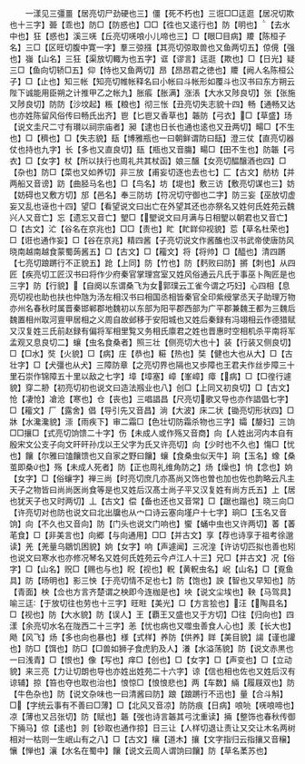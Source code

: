 <!-- { "loadSidebar": true } -->
　　一漾见三彊畺【居亮切尸劲硬也三】僵【死不朽也】三诳□□迋逛【居况切欺也十三字】臦【乖也】防□【防惑也】□□【徃也又逺行也】防【明也】【去水中也】狂【惑也】溪三唴【丘亮切唴哴小儿啼也三】□【眼□目病】羻【陈桓子名】三□【区旺切腹中寛一字】羣三弶摾【其亮切弶取兽也又鱼两切五】倞傹【强也】嵹【山名】三狂【渠放切輙为也五字】诓【谬言】迋逛【欺也】□【日光】疑三□【鱼向切轿□五】仰【恃也又鱼两切】昂【昂昂君之徳也】羻【阙人名陈桓公子】□【止也】知三帐【知亮切帷帐释名曰小帐曰斗帐形如覆斗也汉书曰东方朔云陛下诚能用臣朔之计推甲乙之帐九】胀痮【胀满】涨涱【大水又陟良切】张【张施又陟良切】防防【沙坟起】粻【粮也】彻三怅【丑亮切失志貌十四】畅【通畅又达也亦姓陈留风俗传曰畅氏出齐】鬯【匕鬯又香草也】韔防【弓衣】□【草盛】玚【说文圭尺二寸有瓉以祠宗庙者】昶【逮也日长也通也逺也又丑两切】畼□【不生也】□【穧也】□【失志貌】瓺【博雅瓶也一曰朝鲜谓防曰瓺】澄三仗【直亮切器仗也持也九字】长【多也又直良切】瓺【瓶也又音膓】畼□【田不生也】防韔【弓衣】□【女字】杖【所以扶行也周礼共其杖函】娘三醸【女亮切醖醸酒也四】□【杂也】防□【菜也又如养切】非三放【甫妄切逐也去也七】匚【古文】舫枋【并两船又音谤】趽【曲胫马名也】□【鸟名】坊【堤也】敷三访【敷亮切谋也三】妨【妨碍也又敷方切】邡【邑名】奉三防坊【符况切守御也二字】防三妄【巫放切虚妄又乱也诬也十四】望□【看望说文曰出亡在外望其还也亦祭名又姓何氏姓苑云魏兴人又音亡】忘【遗忘又音亡】朢□【朢说文曰月满与日相朢以朝君也又音亡】□【古文】汒【谷名在京兆也】□□【责也】盳【盳眻仰视貌】莣【草名杜荣也】□【诳也通作妄】□【谷在京兆】精四酱【子亮切说文作酱醢也汉书武帝使唐防风晓南越南越食蒙蜀蒟酱五】□【古文】□【籕文】将【将帅】□【醯也】清四蹡【七亮切踉蹡行不正貌五】跄【上同】防【竹也】防【麫败曰防】摪【刺也】从四匠【疾亮切工匠汉书曰将作少府秦官掌理宫室又姓风俗通云凡氏于事巫卜陶匠是也三字】防【行貌】【自阕以东谓桑飞为女郭璞云工雀今谓之巧妇】心四相【息亮切视也助也扶也仲虺为汤左相汉书曰相国丞相皆秦官全印紫绶掌丞天子助理万物亦州名春秋时属晋秦邯郸郡地魏初以东部为阳平郡西部为广平郡兼魏王都为三魏后魏置相州取河亶甲居相之义周自故邺移于安阳城也又姓后秦録有冯翊相云作德猎赋又汉复姓三氏前赵録有偏将军相里覧又务相氏廪君之姓也晋惠时空相机杀平南将军孟观又息良切二】蠰【虫名食桑者】照三壮【侧亮切大也十】装【行装又侧良切】□【□水】焋【火貌】□【病】庄【恭也】糚【热也】奘【健也大也从大】□【古壮字】□【犬彊也从犬】三障防章【之亮切界也隔也又歩障也王君夫作丝步障三十里石崇作锦障五十里以敌之七字】墇【墇塞】嶂【峯嶂】瘴【病】□【□徨行遽貌】穿二刱【初亮切初也说文曰造法剏业也八】创□【上同又初良切】□【古文】怆【凄怆】凔沧【寒也】仓【丧也】三唱誯昌【尺亮切歌又导也亦作誯倡七字】□【籕文】厂【露舍】倡【导引先又音昌】淌【大波】床二状【锄亮切形状四】□牀【水瀺瀺貌】漴【雨疾下】审二霜□【色壮切防霜杀物也三字】孀【嫠妇】三饷□□攘□【式亮切饷馈二十字】伤【未成人或作殇又音商】向【人姓出河内本自有殷宋文公支子向文旰旰孙戊以王父字为氏又许亮切】向【少时也不久也】慯□【忧也】饟【尔雅曰馌饟馈也又自家之野曰饟】蠰【食桑虫似天牛】珦【玉名】蟓【桑茧即桑也】殇【未成人死者】防【正也周礼维角防之】炀【燥也】恦【念也】姠【女字】□【俗蠰字】禅三尚【时亮切庶几亦髙尚又饰也曽也加也佐也韵略云凡主天子之物皆曰尚尚医尚食等是也又姓后汉髙士尚子平又汉复姓有尚方氏五】上【居也犹天子也又时两切】丄【古文】偿【备也还也又音常】□【踞也蹋也】晓三向□【许亮切对也防也说文曰北出牖也从宀口诗云塞向墐户十七字】珦□【玉名又音饷】向【不久也又音向】防【门头也说文门响也】蠁【蛹中虫也又许两切】萫【萫芼食】□【非美言也】向郷【与向通用】□□【并古文】享【荐也诗享于祖考徐邈读】羌【羌量乌鶵饥困貌】姠【女字】响【声遽闻】三况湟【许访切匹拟也善也矧也说文曰寒水也亦修况琴名又姓何氏姓苑云今卢江人十三】兄□【并古文】况【俗字】□【山名】贶□【赐也与也】眖【视也】軦【黄軦虫名】岲【山名】□【覔鱼具】防【旸明也】影三怏【于亮切情不足也七】防【饱也】詇【智也又早知也】防【青面】柍【佥也方言齐楚谓之柍即今连枷是也】坱【说文尘埃也】鞅【马驾具】喻三迋【于放切往也劳也十三字】旺暀【美光】□【方言狯也】汪【陶县名】□【视也】防【大水貌】防【误人】王【覇王又盛也又于方切】□往【归向也】四漾【余亮切水名在陇西二十三字】恙【忧也病也又噬虫善食人心也】羕【长大也】飏【风飞】炀【多也向也暴也】様【式样】养防【供养】眻【美目貌】諹【谨也讙也】防□【饵也】防□【□兽如狮子食虎豹及人】瀁【水溢荡貌】防【说文赤黒也一曰浅青】□【恨也】像【写也】痒□【创也】□【女字】□【声变也】□【立动貌】来三亮【力让切朗也导也亦姓出姓苑二十六字】谅【信也相也佐也又姓后汉有谅辅】掠【笞也夺也取也治也】悢惊□【悢悢悲也】两【车数】緉【履屐双也】防【牛色杂也】防【说文杂味也一曰清酱曰防】踉【踉蹡行不迅也】量【合斗斛】□【字统云事有不善曰□薄】□【北风又音凉】防防痕【日病】哴喨【唴哴啼也】凉【薄也又吕张切】防【赋也】韔【弢也诗言韔其弓沈重读】掚【整饰也春秋传御下掚马】倞【逺也】剠【钞取也通作掠】日三让【人样切退让责让又交让木名两树相对一枯则一生岷山有之八】□【古文】欀【道木】攘【文字指归云指攘又音穣】懹【惮也】瀼【水名在蜀中】饟【说文云周人谓饷曰饟】防【草名葇苏也】
